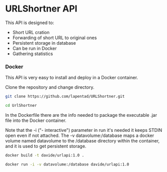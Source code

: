 # URLShortner API
This API is designed to:

  - Short URL cration
  - Forwarding of short URL to original ones
  - Persistent storage in database
  - Can be run in Docker
  - Gathering statistics

### Docker
This API is very easy to install and deploy in a Docker container.

Clone the repository and change directory.

```sh
git clone https://github.com/lapentad/URLShortner.git

cd UrlShortner
```
In the Dockerfile there are the info needed to package the executable .jar file into the Docker container.

Note that the -i ("- interactive") parameter in run it's needed it keeps STDIN open even if not attached. 
The -v datavolume:/database maps a docker volume named datavolume to the /database directory within the container, and it is used to get persistent storage.
```sh
docker build -t davide/urlapi:1.0 .

docker run -i -v datavolume:/database davide/urlapi:1.0
```